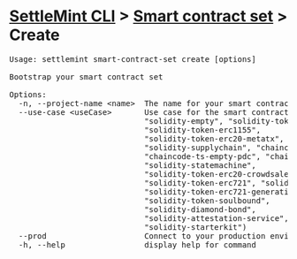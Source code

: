 <h1 id="home"><a href="../../settlemint.md">SettleMint CLI</a> > <a href="../smart-contract-set.md">Smart contract set</a> > Create</h1>

<pre>Usage: settlemint smart-contract-set create [options]

Bootstrap your smart contract set

Options:
  -n, --project-name &lt;name&gt;  The name for your smart contract set project
  --use-case &lt;useCase&gt;       Use case for the smart contract set (choices:
                             &quot;solidity-empty&quot;, &quot;solidity-token-erc20&quot;,
                             &quot;solidity-token-erc1155&quot;,
                             &quot;solidity-token-erc20-metatx&quot;,
                             &quot;solidity-supplychain&quot;, &quot;chaincode-ts-empty&quot;,
                             &quot;chaincode-ts-empty-pdc&quot;, &quot;chaincode-go-empty&quot;,
                             &quot;solidity-statemachine&quot;,
                             &quot;solidity-token-erc20-crowdsale&quot;,
                             &quot;solidity-token-erc721&quot;, &quot;solidity-token-erc721a&quot;,
                             &quot;solidity-token-erc721-generative-art&quot;,
                             &quot;solidity-token-soulbound&quot;,
                             &quot;solidity-diamond-bond&quot;,
                             &quot;solidity-attestation-service&quot;, &quot;solidity-zeto&quot;,
                             &quot;solidity-starterkit&quot;)
  --prod                     Connect to your production environment
  -h, --help                 display help for command
</pre>

